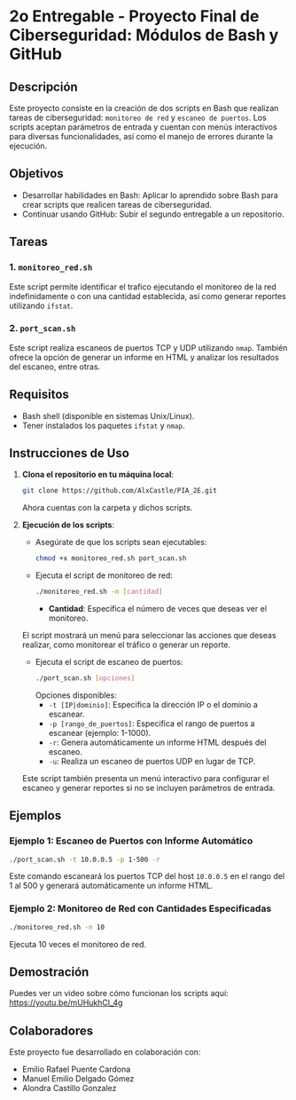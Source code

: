 # 2o Entregable - Proyecto Final de Ciberseguridad: Módulos de Bash y GitHub

## Descripción
Este proyecto consiste en la creación de dos scripts en Bash que realizan tareas de ciberseguridad: `monitoreo de red` y `escaneo de puertos`. 
Los scripts aceptan parámetros de entrada y cuentan con menús interactivos para diversas funcionalidades, así como el manejo de errores durante la ejecución.

## Objetivos
- Desarrollar habilidades en Bash: Aplicar lo aprendido sobre Bash para crear scripts que realicen tareas de ciberseguridad.
- Continuar usando GitHub: Subir el segundo entregable a un repositorio. 

## Tareas
### 1. `monitoreo_red.sh`
Este script permite identificar el trafico ejecutando el monitoreo de la red indefinidamente o con una cantidad establecida, así como generar reportes utilizando `ifstat`.

### 2. `port_scan.sh`
Este script realiza escaneos de puertos TCP y UDP utilizando `nmap`. También ofrece la opción de generar un informe en HTML y analizar los resultados del escaneo, entre otras.

## Requisitos
- Bash shell (disponible en sistemas Unix/Linux).
- Tener instalados los paquetes `ifstat` y `nmap`.

## Instrucciones de Uso
1. **Clona el repositorio en tu máquina local**:
   ```bash
   git clone https://github.com/AlxCastle/PIA_2E.git
   ```
   Ahora cuentas con la carpeta y dichos scripts.

2. **Ejecución de los scripts**:
   - Asegúrate de que los scripts sean ejecutables:
     ```bash
     chmod +x monitoreo_red.sh port_scan.sh
     ```

   - Ejecuta el script de monitoreo de red:
     ```bash
     ./monitoreo_red.sh -n [cantidad]
     ```
     - **Cantidad**: Especifica el número de veces que deseas ver el monitoreo.

   El script mostrará un menú para seleccionar las acciones que deseas realizar, como monitorear el tráfico o generar un reporte.

   - Ejecuta el script de escaneo de puertos:
     ```bash
     ./port_scan.sh [opciones]
     ```
     Opciones disponibles:
      - `-t [IP|dominio]`: Especifica la dirección IP o el dominio a escanear.
      - `-p [rango_de_puertos]`: Especifica el rango de puertos a escanear (ejemplo: 1-1000).
      - `-r`: Genera automáticamente un informe HTML después del escaneo.
      - `-u`: Realiza un escaneo de puertos UDP en lugar de TCP.

   Este script también presenta un menú interactivo para configurar el escaneo y generar reportes si no se incluyen parámetros de entrada.

## Ejemplos

### Ejemplo 1: Escaneo de Puertos con Informe Automático
```bash
./port_scan.sh -t 10.0.0.5 -p 1-500 -r
```
Este comando escaneará los puertos TCP del host `10.0.0.5` en el rango del 1 al 500 y generará automáticamente un informe HTML.

### Ejemplo 2: Monitoreo de Red con Cantidades Especificadas 
```bash
./monitoreo_red.sh -n 10
```
Ejecuta 10 veces el monitoreo de red.

## Demostración
Puedes ver un video sobre cómo funcionan los scripts aquí: https://youtu.be/mUHukhCl_4g

## Colaboradores
Este proyecto fue desarrollado en colaboración con:
- Emilio Rafael Puente Cardona 
- Manuel Emilio Delgado Gómez
- Alondra Castillo Gonzalez
